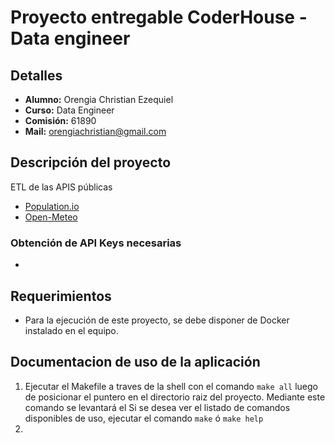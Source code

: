 # Proyecto entregable CoderHouse - Data engineer
## Detalles
- **Alumno:** Orengia Christian Ezequiel
- **Curso:** Data Engineer
- **Comisión:** 61890
- **Mail:** orengiachristian@gmail.com

## Descripción del proyecto
ETL de las APIS públicas
- [Population.io](https://publicapis.io/population-io-api/)
- [Open-Meteo](https://open-meteo.com/en/docs)

### Obtención de API Keys necesarias
- 
## Requerimientos
- Para la ejecución de este proyecto, se debe disponer de Docker instalado en el equipo.
## Documentacion de uso de la aplicación
1. Ejecutar el Makefile a traves de la shell con el comando `make all` luego de posicionar el puntero en el directorio raiz del proyecto.
Mediante este comando se levantará el 
Si se desea ver el listado de comandos disponibles de uso, ejecutar el comando `make` ó `make help`
2. 